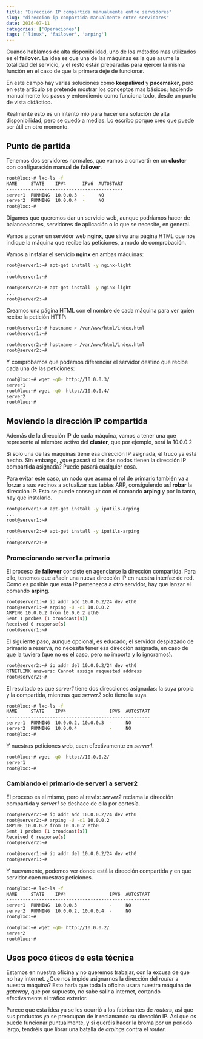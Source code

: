 ```yaml
---
title: "Dirección IP compartida manualmente entre servidores"
slug: "direccion-ip-compartida-manualmente-entre-servidores"
date: 2016-07-11
categories: ['Operaciones']
tags: ['linux', 'failover', 'arping']
---
```


Cuando hablamos de alta disponibilidad, uno de los métodos mas utilizados es el **failover**. La idea es que una de las máquinas es la que asume la totalidad del servicio, y el resto están preparadas para ejercer la misma función en el caso de que la primera deje de funcionar.<!--more-->

En este campo hay varias soluciones como **keepalived** y **pacemaker**, pero en este artículo se pretende mostrar los conceptos mas básicos; haciendo manualmente los pasos y entendiendo como funciona todo, desde un punto de vista didáctico.

Realmente esto es un intento mío para hacer una solución de alta disponibilidad, pero se quedó a medias. Lo escribo porque creo que puede ser útil en otro momento.

## Punto de partida

Tenemos dos servidores normales, que vamos a convertir en un **cluster** con configuración manual de **failover**.

```bash
root@lxc:~# lxc-ls -f
NAME     STATE    IPV4      IPV6  AUTOSTART
-------------------------------------------
server1  RUNNING  10.0.0.3  -     NO
server2  RUNNING  10.0.0.4  -     NO
root@lxc:~#
```

Digamos que queremos dar un servicio web, aunque podríamos hacer de balanceadores, servidores de aplicación o lo que se necesite, en general.

Vamos a poner un servidor web **nginx**, que sirva una página HTML que nos indique la máquina que recibe las peticiones, a modo de comprobación.

Vamos a instalar el servicio **nginx** en ambas máquinas:

```bash
root@server1:~# apt-get install -y nginx-light
...  
root@server1:~#

root@server2:~# apt-get install -y nginx-light
...  
root@server2:~#
```

Creamos una página HTML con el nombre de cada máquina para ver quien recibe la petición HTTP:

```bash
root@server1:~# hostname > /var/www/html/index.html
root@server1:~#

root@server2:~# hostname > /var/www/html/index.html
root@server2:~#
```

Y comprobamos que podemos diferenciar el servidor destino que recibe cada una de las peticiones:

```bash
root@lxc:~# wget -qO- http://10.0.0.3/
server1
root@lxc:~# wget -qO- http://10.0.0.4/
server2
root@lxc:~#
```

## Moviendo la dirección IP compartida

Además de la dirección IP de cada máquina, vamos a tener una que represente al miembro activo del **cluster**, que por ejemplo, será la 10.0.0.2

Si solo una de las máquinas tiene esa dirección IP asignada, el truco ya está hecho. Sin embargo, ¿que pasará si los dos nodos tienen la dirección IP compartida asignada? Puede pasará cualquier cosa.

Para evitar este caso, un nodo que asuma el rol de primario también va a forzar a sus vecinos a actualizar sus tablas ARP, consiguiendo así **robar** la dirección IP. Esto se puede conseguir con el comando **arping** y por lo tanto, hay que instalarlo.

```bash
root@server1:~# apt-get install -y iputils-arping
...  
root@server1:~#

root@server2:~# apt-get install -y iputils-arping
...  
root@server2:~#
```

### Promocionando server1 a primario

El proceso de **failover** consiste en agenciarse la dirección compartida. Para ello, tenemos que añadir una nueva dirección IP en nuestra interfaz de red. Como es posible que esta IP pertenezca a otro servidor, hay que lanzar el comando **arping**.

```bash
root@server1:~# ip addr add 10.0.0.2/24 dev eth0
root@server1:~# arping -U -c1 10.0.0.2
ARPING 10.0.0.2 from 10.0.0.2 eth0
Sent 1 probes (1 broadcast(s))
Received 0 response(s)
root@server1:~#
```

El siguiente paso, aunque opcional, es educado; el servidor desplazado de primario a reserva, no necesita tener esa dirección asignada, en caso de que la tuviera (que no es el caso, pero no importa y lo ignoramos).

```bash
root@server2:~# ip addr del 10.0.0.2/24 dev eth0
RTNETLINK answers: Cannot assign requested address
root@server2:~#
```

El resultado es que *server1* tiene dos direcciones asignadas: la suya propia y la compartida, mientras que *server2* solo tiene la suya.

```bash
root@lxc:~# lxc-ls -f
NAME     STATE    IPV4                IPV6  AUTOSTART
-----------------------------------------------------
server1  RUNNING  10.0.0.2, 10.0.0.3  -     NO
server2  RUNNING  10.0.0.4            -     NO
root@lxc:~#
```

Y nuestras peticiones web, caen efectivamente en *server1*.

```bash
root@lxc:~# wget -qO- http://10.0.0.2/
server1
root@lxc:~#
```

### Cambiando el primario de server1 a server2

El proceso es el mismo, pero al revés: *server2* reclama la dirección compartida y *server1* se deshace de ella por cortesía.

```bash
root@server2:~# ip addr add 10.0.0.2/24 dev eth0
root@server2:~# arping -U -c1 10.0.0.2
ARPING 10.0.0.2 from 10.0.0.2 eth0
Sent 1 probes (1 broadcast(s))
Received 0 response(s)
root@server2:~#

root@server1:~# ip addr del 10.0.0.2/24 dev eth0
root@server1:~#
```

Y nuevamente, podemos ver donde está la dirección compartida y en que servidor caen nuestras peticiones.

```bash
root@lxc:~# lxc-ls -f
NAME     STATE    IPV4                IPV6  AUTOSTART
-----------------------------------------------------
server1  RUNNING  10.0.0.3            -     NO
server2  RUNNING  10.0.0.2, 10.0.0.4  -     NO
root@lxc:~#

root@lxc:~# wget -qO- http://10.0.0.2/
server2
root@lxc:~#
```

## Usos poco éticos de esta técnica

Estamos en nuestra oficina y no queremos trabajar, con la excusa de que no hay internet. ¿Que nos impide asignarnos la dirección del *router* a nuestra máquina? Esto haría que toda la oficina usara nuestra máquina de *gateway*, que por supuesto, no sabe salir a internet, cortando efectivamente el tráfico exterior.

Parece que esta idea ya se les ocurrió a los fabricantes de *routers*, así que sus productos ya se preocupan de ir reclamando su dirección IP. Así que os puede funcionar puntualmente, y si queréis hacer la broma por un periodo largo, tendréis que librar una batalla de *arpings* contra el *router*.

